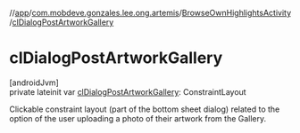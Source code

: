 //[app](../../../index.md)/[com.mobdeve.gonzales.lee.ong.artemis](../index.md)/[BrowseOwnHighlightsActivity](index.md)/[clDialogPostArtworkGallery](cl-dialog-post-artwork-gallery.md)

# clDialogPostArtworkGallery

[androidJvm]\
private lateinit var [clDialogPostArtworkGallery](cl-dialog-post-artwork-gallery.md): ConstraintLayout

Clickable constraint layout (part of the bottom sheet dialog) related to the option of the user uploading a photo of their artwork from the Gallery.
